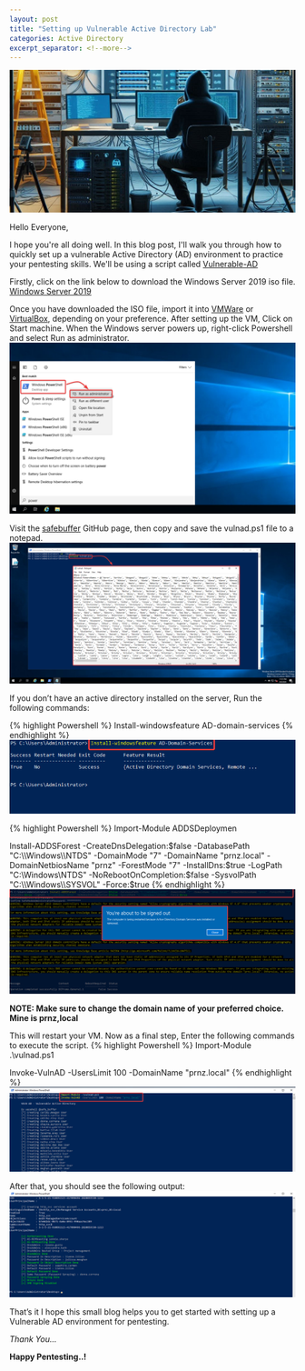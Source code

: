 ```yaml
---
layout: post
title: "Setting up Vulnerable Active Directory Lab"
categories: Active Directory
excerpt_separator: <!--more-->
---
```


![cover pic](/images/blog10/coverpic.jpg)

Hello Everyone,

I hope you're all doing well. In this blog post, I'll walk you through how to quickly set up a vulnerable Active Directory (AD) environment to practice your pentesting skills. We'll be using a script called [Vulnerable-AD](https://github.com/safebuffer/vulnerable-AD)
<!--more-->

Firstly, click on the link below to download the Windows Server 2019 iso file.<br>
[Windows Server 2019](https://www.microsoft.com/en-in/evalcenter/download-windows-server-2019)

Once you have downloaded the ISO file, import it into [VMWare](https://www.vmware.com/info/workstation-player/evaluation) or [VirtualBox](https://www.virtualbox.org/wiki/Downloads), depending on your preference. After setting up the VM, Click on Start machine.
When the Windows server powers up, right-click Powershell and select Run as administrator. <br>
![Screenshot](/images/blog10/1.png)

Visit the [safebuffer](https://github.com/safebuffer/vulnerable-AD) GitHub page, then copy and save the vulnad.ps1 file to a notepad.<br>
![Screenshot](/images/blog10/2.png)

If you don’t have an active directory installed on the server, Run the following commands:

{% highlight Powershell %}
Install-windowsfeature AD-domain-services
{% endhighlight %}
![Screenshot](/images/blog10/3.png)

{% highlight Powershell %}
Import-Module ADDSDeploymen

Install-ADDSForest -CreateDnsDelegation:$false -DatabasePath "C:\\Windows\\NTDS" -DomainMode "7" -DomainName "prnz.local" -DomainNetbiosName "prnz" -ForestMode "7" -InstallDns:$true -LogPath "C:\\Windows\\NTDS" -NoRebootOnCompletion:$false -SysvolPath "C:\\Windows\\SYSVOL" -Force:$true
{% endhighlight %} <br>
![Screenshot](/images/blog10/4.png)

**NOTE: Make sure to change the domain name of your preferred choice. Mine is prnz,local**

This will restart your VM. Now as a final step, Enter the following commands to execute the script.
{% highlight Powershell %}
Import-Module .\vulnad.ps1

Invoke-VulnAD -UsersLimit 100 -DomainName "prnz.local"
{% endhighlight %} <br>
![Screenshot](/images/blog10/5.png)

After that, you should see the following output: <br>
![Screenshot](/images/blog10/6.png)

That’s it I hope this small blog helps you to get started with setting up a Vulnerable AD environment for pentesting.

*Thank You...*

**Happy Pentesting..!**








